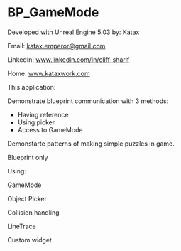 # BP_GameMode
 
Developed with Unreal Engine 5.03
by: Katax 

Email: katax.emperor@gmail.com

LinkedIn: www.linkedin.com/in/cliff-sharif

Home: www.kataxwork.com

This application:

Demonstrate blueprint communication with 3 methods:
- Having reference
- Using picker
- Access to GameMode

Demonstarte patterns of making simple puzzles in game.

Blueprint only

Using:

GameMode

Object Picker

Collision handling

LineTrace

Custom widget
